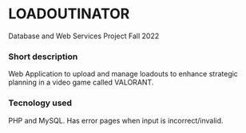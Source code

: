 # LOADOUTINATOR
Database and Web Services Project Fall 2022

### Short description
Web Application to upload and manage loadouts to enhance strategic planning in a video game called VALORANT.

### Tecnology used
PHP and MySQL. Has error pages when input is incorrect/invalid.
